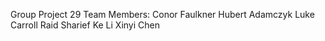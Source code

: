 Group Project 29
Team Members:
Conor Faulkner
Hubert Adamczyk
Luke Carroll 
Raid Sharief 
Ke Li
Xinyi Chen 

